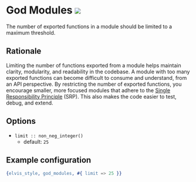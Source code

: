 # God Modules ![](https://img.shields.io/badge/BEAM-yes-orange)

The number of exported functions in a module should be limited to a maximum threshold.

## Rationale

Limiting the number of functions exported from a module helps maintain clarity, modularity, and
readability in the codebase. A module with too many exported functions can become difficult to
consume and understand, from an API perspective. By restricting the number of exported functions,
you encourage smaller, more focused modules that adhere to the [Single Responsibility Principle](https://en.wikipedia.org/wiki/Single-responsibility_principle)
(SRP). This also makes the code easier to test, debug, and extend.

## Options

- `limit :: non_neg_integer()`
  - default: `25`

## Example configuration

```erlang
{elvis_style, god_modules, #{ limit => 25 }}
```
